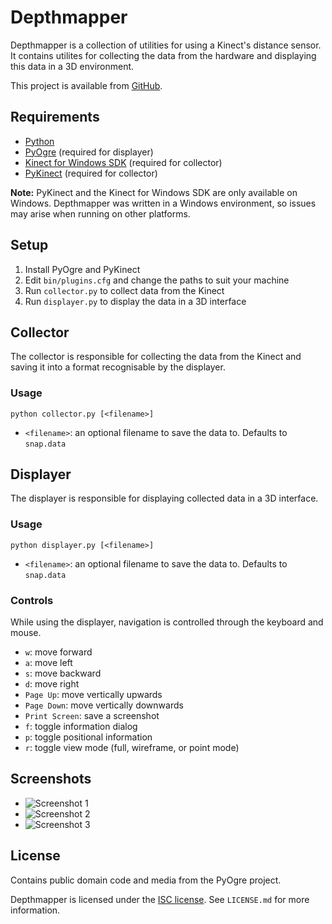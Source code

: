 # Depthmapper
Depthmapper is a collection of utilities for using a Kinect's distance sensor.
It contains utilites for collecting the data from the hardware and displaying
this data in a 3D environment.

This project is available from [GitHub](https://github.com/rmccue/depthmapper).

## Requirements
* [Python](http://python.org/)
* [PyOgre](http://python-ogre.org/) (required for displayer)
* [Kinect for Windows SDK](http://www.microsoft.com/en-us/kinectforwindows/develop/)
  (required for collector)
* [PyKinect](http://pytools.codeplex.com/wikipage?title=PyKinect) (required for
  collector)

**Note:** PyKinect and the Kinect for Windows SDK are only available on
Windows. Depthmapper was written in a Windows environment, so issues may arise
when running on other platforms.

## Setup
1. Install PyOgre and PyKinect
2. Edit `bin/plugins.cfg` and change the paths to suit your machine
3. Run `collector.py` to collect data from the Kinect
4. Run `displayer.py` to display the data in a 3D interface

## Collector
The collector is responsible for collecting the data from the Kinect and saving
it into a format recognisable by the displayer.

### Usage
`python collector.py [<filename>]`

* `<filename>`: an optional filename to save the data to. Defaults to `snap.data`

## Displayer
The displayer is responsible for displaying collected data in a 3D interface.

### Usage
`python displayer.py [<filename>]`

* `<filename>`: an optional filename to save the data to. Defaults to `snap.data`

### Controls
While using the displayer, navigation is controlled through the keyboard and
mouse.

* `w`: move forward
* `a`: move left
* `s`: move backward
* `d`: move right
* `Page Up`: move vertically upwards
* `Page Down`: move vertically downwards
* `Print Screen`: save a screenshot
* `f`: toggle information dialog
* `p`: toggle positional information
* `r`: toggle view mode (full, wireframe, or point mode)

## Screenshots
* ![Screenshot 1](http://i.imgur.com/LwQkk.png)
* ![Screenshot 2](http://i.imgur.com/0anhJ.png)
* ![Screenshot 3](http://i.imgur.com/tbFsC.png)

## License
Contains public domain code and media from the PyOgre project.

Depthmapper is licensed under the
[ISC license](http://en.wikipedia.org/wiki/ISC_license). See `LICENSE.md` for
more information.
